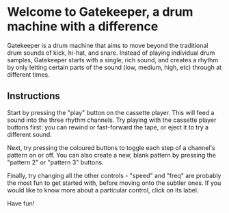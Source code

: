 # Welcome to Gatekeeper, a drum machine with a difference

Gatekeeper is a drum machine that aims to move beyond the traditional drum sounds of kick, hi-hat, and snare. Instead of playing individual drum samples, Gatekeeper starts with a single, rich sound, and creates a rhythm by only letting certain parts of the sound (low, medium, high, etc) through at different times.

## Instructions

Start by pressing the "play" button on the cassette player. This will feed a sound into the three rhythm channels. Try playing with the cassette player buttons first: you can rewind or fast-forward the tape, or eject it to try a different sound.

Next, try pressing the coloured buttons to toggle each step of a channel's pattern on or off. You can also create a new, blank pattern by pressing the "pattern 2" or "pattern 3" buttons.

Finally, try changing all the other controls - "speed" and "freq" are probably the most fun to get started with, before moving onto the subtler ones. If you would like to know more about a particular control, click on its label.

Have fun!
